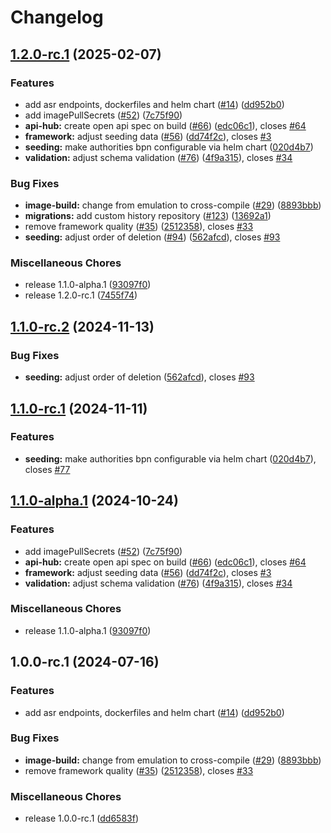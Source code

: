 # Changelog

## [1.2.0-rc.1](https://github.com/eclipse-tractusx/ssi-authority-schema-registry/compare/v1.2.0-rc.1...v1.2.0-rc.1) (2025-02-07)


### Features

* add asr endpoints, dockerfiles and helm chart ([#14](https://github.com/eclipse-tractusx/ssi-authority-schema-registry/issues/14)) ([dd952b0](https://github.com/eclipse-tractusx/ssi-authority-schema-registry/commit/dd952b07bb082dc2db64768b120f18dcd96bcdb8))
* add imagePullSecrets ([#52](https://github.com/eclipse-tractusx/ssi-authority-schema-registry/issues/52)) ([7c75f90](https://github.com/eclipse-tractusx/ssi-authority-schema-registry/commit/7c75f908d35692c688a49c98ea3008b66e8693bf))
* **api-hub:** create open api spec on build ([#66](https://github.com/eclipse-tractusx/ssi-authority-schema-registry/issues/66)) ([edc06c1](https://github.com/eclipse-tractusx/ssi-authority-schema-registry/commit/edc06c1c739bdbc679821a8acea79791b2f167a0)), closes [#64](https://github.com/eclipse-tractusx/ssi-authority-schema-registry/issues/64)
* **framework:** adjust seeding data ([#56](https://github.com/eclipse-tractusx/ssi-authority-schema-registry/issues/56)) ([dd74f2c](https://github.com/eclipse-tractusx/ssi-authority-schema-registry/commit/dd74f2c4bac81938ade7b92af303bdb77cc60f7c)), closes [#3](https://github.com/eclipse-tractusx/ssi-authority-schema-registry/issues/3)
* **seeding:** make authorities bpn configurable via helm chart ([020d4b7](https://github.com/eclipse-tractusx/ssi-authority-schema-registry/commit/020d4b742c15b119ecfe3f146d91840687ba45f7))
* **validation:** adjust schema validation ([#76](https://github.com/eclipse-tractusx/ssi-authority-schema-registry/issues/76)) ([4f9a315](https://github.com/eclipse-tractusx/ssi-authority-schema-registry/commit/4f9a3158294b25b52624f68495deef84b9b615e6)), closes [#34](https://github.com/eclipse-tractusx/ssi-authority-schema-registry/issues/34)


### Bug Fixes

* **image-build:** change from emulation to cross-compile ([#29](https://github.com/eclipse-tractusx/ssi-authority-schema-registry/issues/29)) ([8893bbb](https://github.com/eclipse-tractusx/ssi-authority-schema-registry/commit/8893bbb5bd7ec6843684cb167553c1084bcd5fbf))
* **migrations:** add custom history repository ([#123](https://github.com/eclipse-tractusx/ssi-authority-schema-registry/issues/123)) ([13692a1](https://github.com/eclipse-tractusx/ssi-authority-schema-registry/commit/13692a19a32000c1792f5f52cf075eef54d5863b))
* remove framework quality ([#35](https://github.com/eclipse-tractusx/ssi-authority-schema-registry/issues/35)) ([2512358](https://github.com/eclipse-tractusx/ssi-authority-schema-registry/commit/2512358a501726cf6545e7a41eb551a028e3cd91)), closes [#33](https://github.com/eclipse-tractusx/ssi-authority-schema-registry/issues/33)
* **seeding:** adjust order of deletion ([#94](https://github.com/eclipse-tractusx/ssi-authority-schema-registry/issues/94)) ([562afcd](https://github.com/eclipse-tractusx/ssi-authority-schema-registry/commit/562afcd8b870ae1e4273508b597e0faf9389b43a)), closes [#93](https://github.com/eclipse-tractusx/ssi-authority-schema-registry/issues/93)


### Miscellaneous Chores

* release 1.1.0-alpha.1 ([93097f0](https://github.com/eclipse-tractusx/ssi-authority-schema-registry/commit/93097f044fca637efd3e3284245f893a1595121a))
* release 1.2.0-rc.1 ([7455f74](https://github.com/eclipse-tractusx/ssi-authority-schema-registry/commit/7455f74efd6c240ea86e5405805ae5c3db04230f))

## [1.1.0-rc.2](https://github.com/eclipse-tractusx/ssi-authority-schema-registry/compare/v1.1.0-rc.1...v1.1.0-rc.2) (2024-11-13)

### Bug Fixes

* **seeding:** adjust order of deletion ([562afcd](https://github.com/eclipse-tractusx/ssi-authority-schema-registry/commit/562afcd8b870ae1e4273508b597e0faf9389b43a)), closes [#93](https://github.com/eclipse-tractusx/ssi-authority-schema-registry/issues/93)

## [1.1.0-rc.1](https://github.com/eclipse-tractusx/ssi-authority-schema-registry/compare/v1.1.0-alpha.1...v1.1.0-rc.1) (2024-11-11)

### Features

* **seeding:** make authorities bpn configurable via helm chart ([020d4b7](https://github.com/eclipse-tractusx/ssi-authority-schema-registry/commit/020d4b742c15b119ecfe3f146d91840687ba45f7)), closes [#77](https://github.com/eclipse-tractusx/ssi-authority-schema-registry/issues/77)

## [1.1.0-alpha.1](https://github.com/eclipse-tractusx/ssi-authority-schema-registry/compare/v1.0.0-rc.1...v1.1.0-alpha.1) (2024-10-24)


### Features

* add imagePullSecrets ([#52](https://github.com/eclipse-tractusx/ssi-authority-schema-registry/issues/52)) ([7c75f90](https://github.com/eclipse-tractusx/ssi-authority-schema-registry/commit/7c75f908d35692c688a49c98ea3008b66e8693bf))
* **api-hub:** create open api spec on build ([#66](https://github.com/eclipse-tractusx/ssi-authority-schema-registry/issues/66)) ([edc06c1](https://github.com/eclipse-tractusx/ssi-authority-schema-registry/commit/edc06c1c739bdbc679821a8acea79791b2f167a0)), closes [#64](https://github.com/eclipse-tractusx/ssi-authority-schema-registry/issues/64)
* **framework:** adjust seeding data ([#56](https://github.com/eclipse-tractusx/ssi-authority-schema-registry/issues/56)) ([dd74f2c](https://github.com/eclipse-tractusx/ssi-authority-schema-registry/commit/dd74f2c4bac81938ade7b92af303bdb77cc60f7c)), closes [#3](https://github.com/eclipse-tractusx/ssi-authority-schema-registry/issues/3)
* **validation:** adjust schema validation ([#76](https://github.com/eclipse-tractusx/ssi-authority-schema-registry/issues/76)) ([4f9a315](https://github.com/eclipse-tractusx/ssi-authority-schema-registry/commit/4f9a3158294b25b52624f68495deef84b9b615e6)), closes [#34](https://github.com/eclipse-tractusx/ssi-authority-schema-registry/issues/34)


### Miscellaneous Chores

* release 1.1.0-alpha.1 ([93097f0](https://github.com/eclipse-tractusx/ssi-authority-schema-registry/commit/93097f044fca637efd3e3284245f893a1595121a))

## 1.0.0-rc.1 (2024-07-16)


### Features

* add asr endpoints, dockerfiles and helm chart ([#14](https://github.com/eclipse-tractusx/ssi-authority-schema-registry/issues/14)) ([dd952b0](https://github.com/eclipse-tractusx/ssi-authority-schema-registry/commit/dd952b07bb082dc2db64768b120f18dcd96bcdb8))


### Bug Fixes

* **image-build:** change from emulation to cross-compile ([#29](https://github.com/eclipse-tractusx/ssi-authority-schema-registry/issues/29)) ([8893bbb](https://github.com/eclipse-tractusx/ssi-authority-schema-registry/commit/8893bbb5bd7ec6843684cb167553c1084bcd5fbf))
* remove framework quality ([#35](https://github.com/eclipse-tractusx/ssi-authority-schema-registry/issues/35)) ([2512358](https://github.com/eclipse-tractusx/ssi-authority-schema-registry/commit/2512358a501726cf6545e7a41eb551a028e3cd91)), closes [#33](https://github.com/eclipse-tractusx/ssi-authority-schema-registry/issues/33)


### Miscellaneous Chores

* release 1.0.0-rc.1 ([dd6583f](https://github.com/eclipse-tractusx/ssi-authority-schema-registry/commit/dd6583fb6e71e5a3f06775da1126fd6f7221fe9d))
